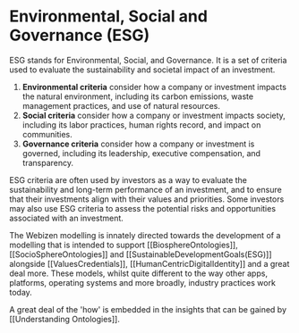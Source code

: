 # Environmental, Social and Governance (ESG)

ESG stands for Environmental, Social, and Governance. It is a set of criteria used to evaluate the sustainability and societal impact of an investment.

1. **Environmental criteria** consider how a company or investment impacts the natural environment, including its carbon emissions, waste management practices, and use of natural resources.
2. **Social criteria** consider how a company or investment impacts society, including its labor practices, human rights record, and impact on communities.
3. **Governance criteria** consider how a company or investment is governed, including its leadership, executive compensation, and transparency.

ESG criteria are often used by investors as a way to evaluate the sustainability and long-term performance of an investment, and to ensure that their investments align with their values and priorities. Some investors may also use ESG criteria to assess the potential risks and opportunities associated with an investment.

The Webizen modelling is innately directed towards the development of a modelling that is intended to support [[BiosphereOntologies]], [[SocioSphereOntologies]] and [[SustainableDevelopmentGoals(ESG)]]  alongside [[ValuesCredentials]], [[HumanCentricDigitalIdentity]] and a great deal more.  These models, whilst quite different to the way other apps, platforms, operating systems and more broadly, industry practices work today.  

A great deal of the 'how' is embedded in the insights that can be gained by [[Understanding Ontologies]].